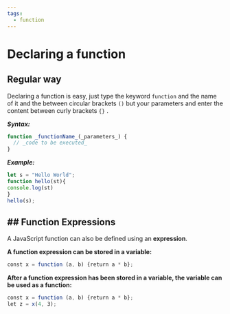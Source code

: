 ```yaml
---
tags:
  - function
---
```


# Declaring a function

## Regular way

Declaring a function is easy, just type the keyword `function` and the name of it and the between circular brackets `()` but your parameters and enter the content between curly brackets `{}` .

***Syntax:***
```js
function _functionName_(_parameters_) {  
  // _code to be executed_  
}
```

***Example:***
```js
let s = "Hello World";
function hello(st){
console.log(st)
}
hello(s);
```

## ## Function Expressions

A JavaScript function can also be defined using an **expression**.

**A function expression can be stored in a variable:**
```js
const x = function (a, b) {return a * b};
```

**After a function expression has been stored in a variable, the variable can be used as a function:**
```js
const x = function (a, b) {return a * b};  
let z = x(4, 3);
```
